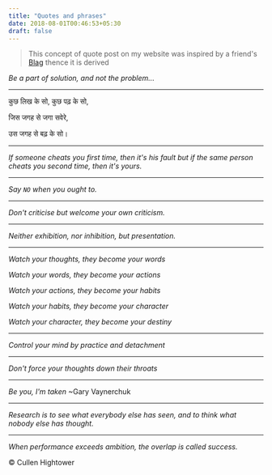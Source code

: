 ```yaml
---
title: "Quotes and phrases"
date: 2018-08-01T00:46:53+05:30
draft: false
---
```


> This concept of quote post on my website was inspired by a friend's [Blag](https://xypnox.github.io/blag/quotes/) thence it is derived

*Be a part of solution, and not the problem...*

---------------------------

 कुछ लिख के सो, कुछ पढ़ के सो,

 जिस जगह से जगा सवेरे,

 उस जगह से बढ़ के सो।

---------------------------

*If someone cheats you first time, then it's his fault but if the same person cheats you second time, then it's yours.*

---------------------------

*Say `NO` when you ought to.*

---------------------------

*Don't criticise but welcome your own criticism.*

---------------------------

*Neither exhibition, nor inhibition, but presentation.*


--------------------------

*Watch your thoughts, they become your words*

*Watch your words, they become your actions*

*Watch your actions, they become your habits*

*Watch your habits, they become your character*

*Watch your character, they become your destiny*

---------------------------

*Control your mind by practice and detachment*

---------------------------

*Don't force your thoughts down their throats*

---------------------------

*Be you, I'm taken* ~Gary Vaynerchuk

---------------------------

*Research is to see what everybody else has seen, and to think what nobody else has thought.*

---------------------------

*When performance exceeds ambition, the overlap is called success.*

© Cullen Hightower




